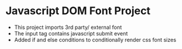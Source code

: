 # Javascript DOM Font Project 

- This project imports 3rd party/ external font
- The input tag contains javascript submit event
- Added if and else conditions to conditionally render css font sizes
